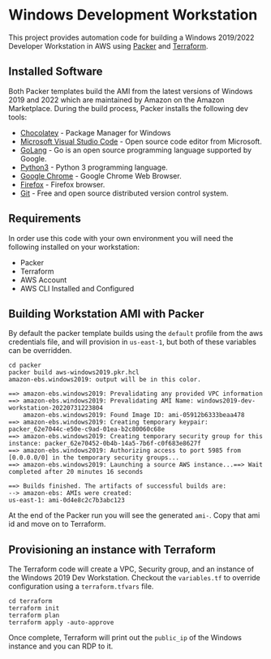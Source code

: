 # Windows Development Workstation
This project provides automation code for building a Windows 2019/2022 Developer Workstation in AWS using [Packer](https://www.packer.io/) and [Terraform](https://www.terraform.io/).

## Installed Software
Both Packer templates build the AMI from the latest versions of Windows 2019 and 2022 which are maintained by Amazon on the Amazon Marketplace. During the build process, Packer installs the following dev tools:

- [Chocolatey](https://chocolatey.org/) - Package Manager for Windows
- [Microsoft Visual Studio Code](https://code.visualstudio.com/) - Open source code editor from Microsoft.
- [GoLang](https://go.dev/) - Go is an open source programming language supported by Google.
- [Python3](https://www.python.org/) - Python 3 programming language.
- [Google Chrome](https://www.google.com/chrome/downloads/) - Google Chrome Web Browser.
- [Firefox](https://www.mozilla.org/en-US/firefox/new/) - Firefox browser.
- [Git](https://git-scm.com/) - Free and open source distributed version control system.

## Requirements
In order use this code with your own environment you will need the following installed on your workstation:

- Packer 
- Terraform
- AWS Account
- AWS CLI Installed and Configured

## Building Workstation AMI with Packer
By default the packer template builds using the `default` profile from the aws credentials file, and will provision in `us-east-1`, but both of these variables can be overridden.
```
cd packer
packer build aws-windows2019.pkr.hcl
amazon-ebs.windows2019: output will be in this color.

==> amazon-ebs.windows2019: Prevalidating any provided VPC information
==> amazon-ebs.windows2019: Prevalidating AMI Name: windows2019-dev-workstation-20220731223804
    amazon-ebs.windows2019: Found Image ID: ami-05912b6333beaa478
==> amazon-ebs.windows2019: Creating temporary keypair: packer_62e7044c-e50e-c9ad-01ea-b2c80060c68e
==> amazon-ebs.windows2019: Creating temporary security group for this instance: packer_62e70452-0b4b-14a5-7b6f-c0f683e8627f
==> amazon-ebs.windows2019: Authorizing access to port 5985 from [0.0.0.0/0] in the temporary security groups...
==> amazon-ebs.windows2019: Launching a source AWS instance...==> Wait completed after 20 minutes 16 seconds

==> Builds finished. The artifacts of successful builds are:
--> amazon-ebs: AMIs were created:
us-east-1: ami-0d4e8c2c7b3abc123
```

At the end of the Packer run you will see the generated `ami-`. Copy that ami id and move on to Terraform.

## Provisioning an instance with Terraform
The Terraform code will create a VPC, Security group, and an instance of the Windows 2019 Dev Workstation. Checkout the `variables.tf` to override configuration using a `terraform.tfvars` file.

```
cd terraform
terraform init
terraform plan
terraform apply -auto-approve
```

Once complete, Terraform will print out the `public_ip` of the Windows instance and you can RDP to it.
